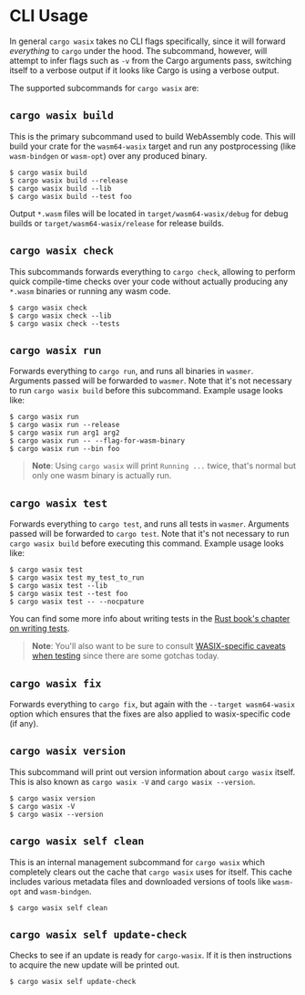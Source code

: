 # CLI Usage

In general `cargo wasix` takes no CLI flags specifically, since it will forward
*everything* to `cargo` under the hood. The subcommand, however, will attempt
to infer flags such as `-v` from the Cargo arguments pass, switching itself to
a verbose output if it looks like Cargo is using a verbose output.

The supported subcommands for `cargo wasix` are:

## `cargo wasix build`

This is the primary subcommand used to build WebAssembly code. This will build
your crate for the `wasm64-wasix` target and run any postprocessing (like
`wasm-bindgen` or `wasm-opt`) over any produced binary.

```
$ cargo wasix build
$ cargo wasix build --release
$ cargo wasix build --lib
$ cargo wasix build --test foo
```

Output `*.wasm` files will be located in `target/wasm64-wasix/debug` for debug
builds or `target/wasm64-wasix/release` for release builds.

## `cargo wasix check`

This subcommands forwards everything to `cargo check`, allowing to perform
quick compile-time checks over your code without actually producing any
`*.wasm` binaries or running any wasm code.

```
$ cargo wasix check
$ cargo wasix check --lib
$ cargo wasix check --tests
```

## `cargo wasix run`

Forwards everything to `cargo run`, and runs all binaries in `wasmer`.
Arguments passed will be forwarded to `wasmer`. Note that it's not
necessary to run `cargo wasix build` before this subcommand. Example usage looks
like:

```
$ cargo wasix run
$ cargo wasix run --release
$ cargo wasix run arg1 arg2
$ cargo wasix run -- --flag-for-wasm-binary
$ cargo wasix run --bin foo
```

> **Note**: Using `cargo wasix` will print `Running ...` twice, that's normal
> but only one wasm binary is actually run.

## `cargo wasix test`

Forwards everything to `cargo test`, and runs all tests in `wasmer`.
Arguments passed will be forwarded to `cargo test`. Note that it's not
necessary to run `cargo wasix build` before executing this command. Example
usage looks like:

```
$ cargo wasix test
$ cargo wasix test my_test_to_run
$ cargo wasix test --lib
$ cargo wasix test --test foo
$ cargo wasix test -- --nocpature
```

You can find some more info about writing tests in the [Rust book's chapter on
writing tests](https://doc.rust-lang.org/book/ch11-01-writing-tests.html).

> **Note**: You'll also want to be sure to consult [WASIX-specific caveats when
testing](testing.md) since there are some gotchas today.

## `cargo wasix fix`

Forwards everything to `cargo fix`, but again with the `--target wasm64-wasix`
option which ensures that the fixes are also applied to wasix-specific code (if
any).

## `cargo wasix version`

This subcommand will print out version information about `cargo wasix` itself.
This is also known as `cargo wasix -V` and `cargo wasix --version`.

```
$ cargo wasix version
$ cargo wasix -V
$ cargo wasix --version
```

## `cargo wasix self clean`

This is an internal management subcommand for `cargo wasix` which completely
clears out the cache that `cargo wasix` uses for itself. This cache includes
various metadata files and downloaded versions of tools like `wasm-opt` and
`wasm-bindgen`.

```
$ cargo wasix self clean
```

## `cargo wasix self update-check`

Checks to see if an update is ready for `cargo-wasix`. If it is then instructions
to acquire the new update will be printed out.

```
$ cargo wasix self update-check
```
